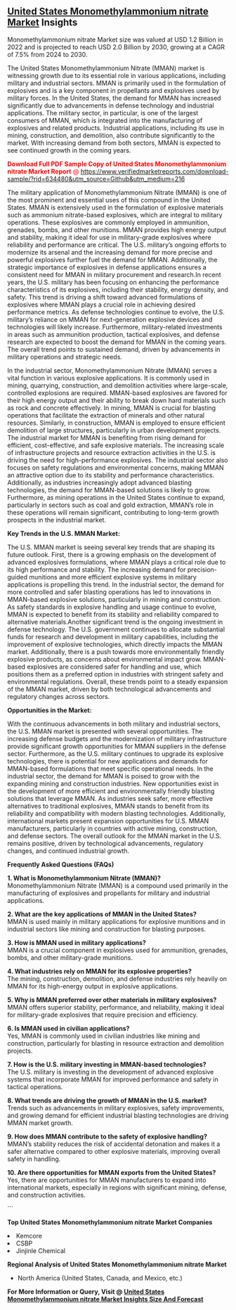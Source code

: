 <h2><a href="https://www.verifiedmarketreports.com/download-sample/?rid=634480&amp;utm_source=Github&amp;utm_medium=216" target="_blank">United States Monomethylammonium nitrate Market</a> Insights</h2><p>Monomethylammonium nitrate Market size was valued at USD 1.2 Billion in 2022 and is projected to reach USD 2.0 Billion by 2030, growing at a CAGR of 7.5% from 2024 to 2030.</p><p><p>The United States Monomethylammonium Nitrate (MMAN) market is witnessing growth due to its essential role in various applications, including military and industrial sectors. MMAN is primarily used in the formulation of explosives and is a key component in propellants and explosives used by military forces. In the United States, the demand for MMAN has increased significantly due to advancements in defense technology and industrial applications. The military sector, in particular, is one of the largest consumers of MMAN, which is integrated into the manufacturing of explosives and related products. Industrial applications, including its use in mining, construction, and demolition, also contribute significantly to the market. With increasing demand from both sectors, MMAN is expected to see continued growth in the coming years. <p><span class=""><span style="color: #ff0000;"><strong>Download Full PDF Sample Copy of United States Monomethylammonium nitrate Market Report</strong> @ </span><a href="https://www.verifiedmarketreports.com/download-sample/?rid=634480&amp;utm_source=Github&amp;utm_medium=216" target="_blank">https://www.verifiedmarketreports.com/download-sample/?rid=634480&amp;utm_source=Github&amp;utm_medium=216</a></span></p></p><p>The military application of Monomethylammonium Nitrate (MMAN) is one of the most prominent and essential uses of this compound in the United States. MMAN is extensively used in the formulation of explosive materials such as ammonium nitrate-based explosives, which are integral to military operations. These explosives are commonly employed in ammunition, grenades, bombs, and other munitions. MMAN provides high energy output and stability, making it ideal for use in military-grade explosives where reliability and performance are critical. The U.S. military’s ongoing efforts to modernize its arsenal and the increasing demand for more precise and powerful explosives further fuel the demand for MMAN. Additionally, the strategic importance of explosives in defense applications ensures a consistent need for MMAN in military procurement and research.In recent years, the U.S. military has been focusing on enhancing the performance characteristics of its explosives, including their stability, energy density, and safety. This trend is driving a shift toward advanced formulations of explosives where MMAN plays a crucial role in achieving desired performance metrics. As defense technologies continue to evolve, the U.S. military’s reliance on MMAN for next-generation explosive devices and technologies will likely increase. Furthermore, military-related investments in areas such as ammunition production, tactical explosives, and defense research are expected to boost the demand for MMAN in the coming years. The overall trend points to sustained demand, driven by advancements in military operations and strategic needs. </p><p>In the industrial sector, Monomethylammonium Nitrate (MMAN) serves a vital function in various explosive applications. It is commonly used in mining, quarrying, construction, and demolition activities where large-scale, controlled explosions are required. MMAN-based explosives are favored for their high energy output and their ability to break down hard materials such as rock and concrete effectively. In mining, MMAN is crucial for blasting operations that facilitate the extraction of minerals and other natural resources. Similarly, in construction, MMAN is employed to ensure efficient demolition of large structures, particularly in urban development projects. The industrial market for MMAN is benefiting from rising demand for efficient, cost-effective, and safe explosive materials. The increasing scale of infrastructure projects and resource extraction activities in the U.S. is driving the need for high-performance explosives. The industrial sector also focuses on safety regulations and environmental concerns, making MMAN an attractive option due to its stability and performance characteristics. Additionally, as industries increasingly adopt advanced blasting technologies, the demand for MMAN-based solutions is likely to grow. Furthermore, as mining operations in the United States continue to expand, particularly in sectors such as coal and gold extraction, MMAN’s role in these operations will remain significant, contributing to long-term growth prospects in the industrial market.</p><p><strong>Key Trends in the U.S. MMAN Market:</strong></p><p>The U.S. MMAN market is seeing several key trends that are shaping its future outlook. First, there is a growing emphasis on the development of advanced explosives formulations, where MMAN plays a critical role due to its high performance and stability. The increasing demand for precision-guided munitions and more efficient explosive systems in military applications is propelling this trend. In the industrial sector, the demand for more controlled and safer blasting operations has led to innovations in MMAN-based explosive solutions, particularly in mining and construction. As safety standards in explosive handling and usage continue to evolve, MMAN is expected to benefit from its stability and reliability compared to alternative materials.Another significant trend is the ongoing investment in defense technology. The U.S. government continues to allocate substantial funds for research and development in military capabilities, including the improvement of explosive technologies, which directly impacts the MMAN market. Additionally, there is a push towards more environmentally friendly explosive products, as concerns about environmental impact grow. MMAN-based explosives are considered safer for handling and use, which positions them as a preferred option in industries with stringent safety and environmental regulations. Overall, these trends point to a steady expansion of the MMAN market, driven by both technological advancements and regulatory changes across sectors.</p><p><strong>Opportunities in the Market:</strong></p><p>With the continuous advancements in both military and industrial sectors, the U.S. MMAN market is presented with several opportunities. The increasing defense budgets and the modernization of military infrastructure provide significant growth opportunities for MMAN suppliers in the defense sector. Furthermore, as the U.S. military continues to upgrade its explosive technologies, there is potential for new applications and demands for MMAN-based formulations that meet specific operational needs. In the industrial sector, the demand for MMAN is poised to grow with the expanding mining and construction industries. New opportunities exist in the development of more efficient and environmentally friendly blasting solutions that leverage MMAN. As industries seek safer, more effective alternatives to traditional explosives, MMAN stands to benefit from its reliability and compatibility with modern blasting technologies. Additionally, international markets present expansion opportunities for U.S. MMAN manufacturers, particularly in countries with active mining, construction, and defense sectors. The overall outlook for the MMAN market in the U.S. remains positive, driven by technological advancements, regulatory changes, and continued industrial growth.</p><p><strong>Frequently Asked Questions (FAQs)</strong></p><p><strong>1. What is Monomethylammonium Nitrate (MMAN)?</strong><br>Monomethylammonium Nitrate (MMAN) is a compound used primarily in the manufacturing of explosives and propellants for military and industrial applications.</p><p><strong>2. What are the key applications of MMAN in the United States?</strong><br>MMAN is used mainly in military applications for explosive munitions and in industrial sectors like mining and construction for blasting purposes.</p><p><strong>3. How is MMAN used in military applications?</strong><br>MMAN is a crucial component in explosives used for ammunition, grenades, bombs, and other military-grade munitions.</p><p><strong>4. What industries rely on MMAN for its explosive properties?</strong><br>The mining, construction, demolition, and defense industries rely heavily on MMAN for its high-energy output in explosive applications.</p><p><strong>5. Why is MMAN preferred over other materials in military explosives?</strong><br>MMAN offers superior stability, performance, and reliability, making it ideal for military-grade explosives that require precision and efficiency.</p><p><strong>6. Is MMAN used in civilian applications?</strong><br>Yes, MMAN is commonly used in civilian industries like mining and construction, particularly for blasting in resource extraction and demolition projects.</p><p><strong>7. How is the U.S. military investing in MMAN-based technologies?</strong><br>The U.S. military is investing in the development of advanced explosive systems that incorporate MMAN for improved performance and safety in tactical operations.</p><p><strong>8. What trends are driving the growth of MMAN in the U.S. market?</strong><br>Trends such as advancements in military explosives, safety improvements, and growing demand for efficient industrial blasting technologies are driving MMAN market growth.</p><p><strong>9. How does MMAN contribute to the safety of explosive handling?</strong><br>MMAN’s stability reduces the risk of accidental detonation and makes it a safer alternative compared to other explosive materials, improving overall safety in handling.</p><p><strong>10. Are there opportunities for MMAN exports from the United States?</strong><br>Yes, there are opportunities for MMAN manufacturers to expand into international markets, especially in regions with significant mining, defense, and construction activities.</p>```</p><p><strong>Top United States Monomethylammonium nitrate Market Companies</strong></p><div data-test-id=""><p><li>Kemcore</li><li> CSBP</li><li> Jinjinle Chemical</li></p><div><strong>Regional Analysis of&nbsp;United States Monomethylammonium nitrate Market</strong></div><ul><li dir="ltr"><p dir="ltr">North America&nbsp;(United States, Canada, and Mexico, etc.)</p></li></ul><p><strong>For More Information or Query, Visit @&nbsp;</strong><strong><a href="https://www.verifiedmarketreports.com/product/monomethylammonium-nitrate-market/?utm_source=Github&amp;utm_medium=216" target="_blank">United States Monomethylammonium nitrate Market Insights Size And Forecast</a></strong></p></div>
